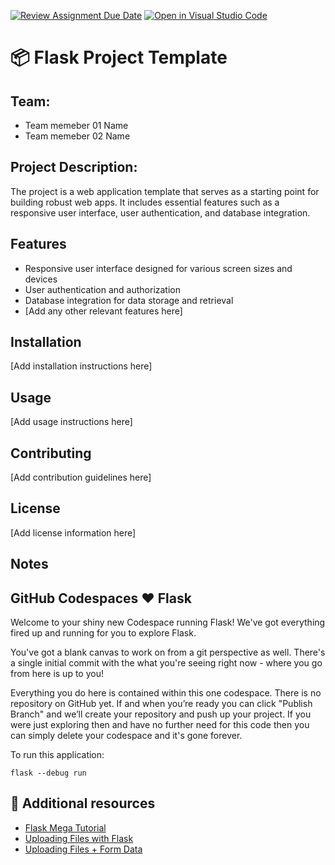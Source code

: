 [![Review Assignment Due Date](https://classroom.github.com/assets/deadline-readme-button-8d59dc4de5201274e310e4c54b9627a8934c3b88527886e3b421487c677d23eb.svg)](https://classroom.github.com/a/SB1OF69z)
[![Open in Visual Studio Code](https://classroom.github.com/assets/open-in-vscode-c66648af7eb3fe8bc4f294546bfd86ef473780cde1dea487d3c4ff354943c9ae.svg)](https://classroom.github.com/online_ide?assignment_repo_id=10687889&assignment_repo_type=AssignmentRepo)
# :package: Flask Project Template
## Team:
* Team memeber 01 Name 
* Team memeber 02 Name 


## Project Description:
The project is a web application template that serves as a starting point for building robust web apps. It includes essential features such as a responsive user interface, user authentication, and database integration.

## Features
* Responsive user interface designed for various screen sizes and devices
* User authentication and authorization
* Database integration for data storage and retrieval
* [Add any other relevant features here]

## Installation
[Add installation instructions here]

## Usage
[Add usage instructions here]

## Contributing
[Add contribution guidelines here]

## License
[Add license information here]

## Notes

## GitHub Codespaces ♥️ Flask
Welcome to your shiny new Codespace running Flask! We've got everything fired up and running for you to explore Flask.

You've got a blank canvas to work on from a git perspective as well. There's a single initial commit with the what you're seeing right now - where you go from here is up to you!

Everything you do here is contained within this one codespace. There is no repository on GitHub yet. If and when you’re ready you can click "Publish Branch" and we’ll create your repository and push up your project. If you were just exploring then and have no further need for this code then you can simply delete your codespace and it's gone forever.

To run this application:

```
flask --debug run
```

## :link: Additional resources
* [Flask Mega Tutorial](https://blog.miguelgrinberg.com/post/the-flask-mega-tutorial-part-i-hello-world)
* [Uploading Files with Flask](https://blog.miguelgrinberg.com/post/handling-file-uploads-with-flask)
* [Uploading Files + Form Data](https://betterprogramming.pub/how-to-send-form-data-with-files-using-pythons-flask-and-dropzone-js-855b0ef8f000)
